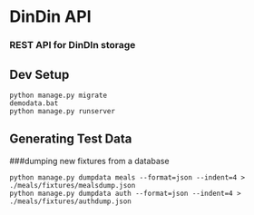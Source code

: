 # DinDin API
### REST API for DinDIn storage

## Dev Setup
```buildoutcfg
python manage.py migrate
demodata.bat
python manage.py runserver
```

## Generating Test Data
###dumping new fixtures from a database
```buildoutcfg
python manage.py dumpdata meals --format=json --indent=4 > ./meals/fixtures/mealsdump.json
python manage.py dumpdata auth --format=json --indent=4 > ./meals/fixtures/authdump.json
```